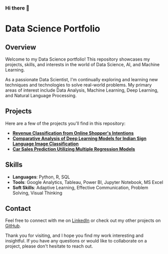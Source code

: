 ### Hi there 👋

<!--
**DeepaliJosh/DeepaliJosh** is a ✨ _special_ ✨ repository because its `README.md` (this file) appears on your GitHub profile.

Here are some ideas to get you started:

- 🔭 I’m currently working on ...
- 🌱 I’m currently learning ...
- 👯 I’m looking to collaborate on ...
- 🤔 I’m looking for help with ...
- 💬 Ask me about ...
- 📫 How to reach me: ...
- 😄 Pronouns: ...
- ⚡ Fun fact: ...
-->
# Data Science Portfolio

## Overview

Welcome to my Data Science portfolio! This repository showcases my projects, skills, and interests in the world of Data Science, AI, and Machine Learning. 

As a passionate Data Scientist, I'm continually exploring and learning new techniques and technologies to solve real-world problems. My primary areas of interest include Data Analysis, Machine Learning, Deep Learning, and Natural Language Processing.

## Projects

Here are a few of the projects you'll find in this repository:


- **[Revenue Classification from Online Shopper's Intentions](https://github.com/DeepaliJosh/Revenue-Classification-from-Online-Shopper-s-Intentions)**
- **[Comparative Analysis of Deep Learning Models for Indian Sign Language Image Classification](https://github.com/DeepaliJosh/Indian-Sign-Language-Image-Classification)**
- **[Car Sales Prediction Utilizing Multiple Regression Models](https://github.com/DeepaliJosh/Car-Sales-Prediction-Utilizing-Multiple-Regression-Models)**
## Skills

- **Languages**: Python, R, SQL
- **Tools**: Google Analytics, Tableau, Power BI, Jupyter Notebook, MS Excel
- **Soft Skills**: Adaptive Learning, Effective Communication, Problem Solving, Visual Thinking

<!--## Certifications

- **Analyzing Spotify and YouTube Songs Using Python & MySQL**: [Certificate Link](link-to-certificate)
- **IBM Data Science 101**: [Certificate Link](link-to-certificate)
-->

## Contact

Feel free to connect with me on [LinkedIn](https://www.linkedin.com/in/deepali-josh/) or check out my other projects on [GitHub](https://github.com/DeepaliJosh).

Thank you for visiting, and I hope you find my work interesting and insightful. If you have any questions or would like to collaborate on a project, please don't hesitate to reach out.


